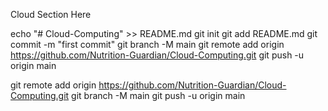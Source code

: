Cloud Section Here

echo "# Cloud-Computing" >> README.md
  git init
  git add README.md
  git commit -m "first commit"
  git branch -M main
  git remote add origin https://github.com/Nutrition-Guardian/Cloud-Computing.git
  git push -u origin main

  git remote add origin https://github.com/Nutrition-Guardian/Cloud-Computing.git
  git branch -M main
  git push -u origin main